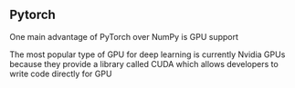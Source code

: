 ## Pytorch

One main advantage of PyTorch over NumPy is GPU support

The most popular type of GPU for deep learning is currently Nvidia GPUs because they provide a library called CUDA which allows developers to write code directly for GPU